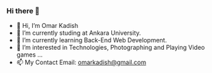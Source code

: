 ### Hi there 👋

- 👋 Hi, I’m Omar Kadish
- 🔭 I’m currently studing at Ankara University.
- 🌱 I’m currently learning Back-End Web Development.
- 👀 I’m interested in Technologies, Photographing and Playing Video games ...
- 📫 My Contact Email: omarkadish@gmail.com

